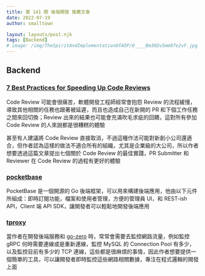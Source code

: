 ```yaml
---
title: 第 141 期 後端開發 推薦文章
date: 2022-07-19
author: smalltown

layout: layouts/post.njk
tags: [Backend]
# image: /img/TheSpiritAndImplementationOfAOP/0____Bm36Dv5mm97e2vF.jpg
---
```


## Backend

<!-- summary -->
### [7 Best Practices for Speeding Up Code Reviews](https://hackernoon.com/7-best-practices-for-speeding-up-code-reviews)

Code Review 可能會很痛苦，軟體開發工程師經常會抱怨 Review 的流程緩慢，導致其他相關的任務也跟著被延遲，而且也造成自己在新開的 PR 和下個工作任務之間來回切換；Review 出來的結果也可能會充滿吹毛求疵的回饋，這對所有參加 Code Review 的人來說都是很糟糕的體驗
<!-- summary -->

甚至有人建議將 Code Review 直接取消，不過這種作法可能對新創小公司還適合，但作者認為這樣的做法不適合所有的組織，尤其是企業級的大公司，所以作者想要透過這篇文章提出七個關於 Code Review 的最佳實踐，PR Submitter 和 Reviewer 在 Code Review 的過程有更好的體驗

### [pocketbase](https://github.com/pocketbase/pocketbase)

PocketBase 是一個開源的 Go 後端框架，可以用來構建後端應用，他由以下元件所組成：即時訂閱功能，檔案和使用者管理，方便的管理員 UI，和 REST-ish API，Client 端 API SDK，讓開發者可以輕鬆地開發後端應用

### [tproxy](https://github.com/kevwan/tproxy)

當作者在開發後端服務和 [go-zero](https://github.com/zeromicro/go-zero) 時，常常會需要去監控網路流量，例如監控 gRPC 何時需要連線或是重新連線，監控 MySQL 的 Connection Pool 有多少，以及監控目前有多少的 TCP 連線，這些都是很麻煩的事情，因此作者想要提供一個簡單的工具，可以讓開發者即時監控這些網路相關數據，專注在程式邏輯的開發上面